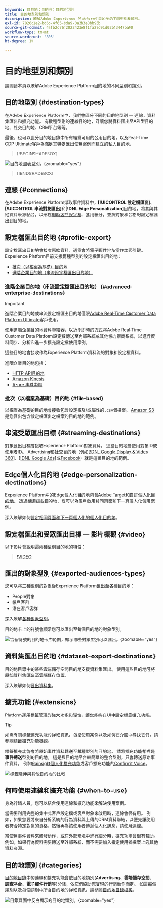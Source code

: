 ```yaml
---
keywords: 目的地；目的地；目的地型別
title: 目的地型別和類別
description: 瞭解Adobe Experience Platform中目的地的不同型別和類別。
exl-id: 7826d1e2-bd6b-4f65-9da9-0a3b3e8bb93b
source-git-commit: 4afb2c76f2022423e8f1fa29c91d02b43447ba90
workflow-type: tm+mt
source-wordcount: '805'
ht-degree: 1%

---
```


# 目的地型別和類別

請閱讀本頁以瞭解Adobe Experience Platform目的地的不同型別和類別。

## 目的地型別 {#destination-types}

在Adobe Experience Platform中，我們會區分不同的目的地型別 — 連線、資料集匯出和擴充功能。 有數種型別的連線目的地，可讓您將資料匯出至API型目的地、社交目的地、CRM平台等等。

最後，也可以區分目的地目錄中所有組織可用的公用目的地，以及Real-Time CDP Ultimate客戶為滿足其特定匯出使用案例而建立的私人目的地。

>[!BEGINSHADEBOX]

![目的地圖表型別。](./assets/destination-types/types-of-destinations-no-highlight.png "目的地圖表的型別。"){zoomable="yes"}

>[!ENDSHADEBOX]

## 連線 {#connections}

在Adobe Experience Platform擷取事件資料中，**[!UICONTROL 設定檔匯出]**、**[!UICONTROL 串流對象匯出]**&#x200B;和&#x200B;**[!DNL Edge Personalization]**&#x200B;目的地，將其與其他資料來源結合，以形成[即時客戶設定檔](../profile/home.md)、套用細分，並將對象和合格的設定檔匯出到目的地。

## 設定檔匯出目的地 {#profile-export}

設定檔匯出目的地會接收原始資料，通常會將電子郵件地址當作主索引鍵。 Experience Platform目前支援兩種型別的設定檔匯出目的地：

* [批次（以檔案為基礎）目的地](#file-based)
* [進階企業目的地（串流設定檔匯出目的地）](#advanced-enterprise-destinations)

### 進階企業目的地（串流設定檔匯出目的地） {#advanced-enterprise-destinations}

>[!IMPORTANT]
>
>進階企業目的地或串流設定檔匯出目的地僅限[Adobe Real-Time Customer Data Platform Ultimate](https://helpx.adobe.com/jp/legal/product-descriptions/real-time-customer-data-platform.html)客戶使用。

使用進階企業目的地資料聯結器，以近乎即時的方式將Adobe Real-Time Customer Data Platform設定檔傳送至內部系統或其他協力廠商系統，以進行資料同步、分析和進一步擴充設定檔使用案例。

這些目的地會接收作為Experience Platform資料流的對象和設定檔資料。

進階企業目的地包括：

* [HTTP API目的地](catalog/streaming/http-destination.md)
* [Amazon Kinesis](catalog/cloud-storage/amazon-kinesis.md)
* [Azure 事件中樞](catalog/cloud-storage/azure-event-hubs.md)

### 批次（以檔案為基礎）目的地 {#file-based}

以檔案為基礎的目的地會接收包含設定檔及/或屬性的`.csv`個檔案。 [Amazon S3](catalog/cloud-storage/amazon-s3.md)是您匯出包含設定檔匯出之檔案的目的地的範例。

## 串流受眾匯出目標 {#streaming-destinations}

對象匯出目標會接收Experience Platform對象資料。 這些目的地會使用對象ID或使用者ID。 Advertising和社交目的地（例如[[!DNL Google Display & Video 360]](catalog/advertising/google-dv360.md)、[[!DNL Google Ads]](catalog/advertising/google-ads-destination.md)或[Facebook](catalog/social/facebook.md)）就是這類目的地的範例。

## Edge個人化目的地 {#edge-personalization-destinations}

Experience Platform中的Edge個人化目的地包含[Adobe Target](/help/destinations/catalog/personalization/adobe-target-connection.md)和[自訂個人化目的地](/help/destinations/catalog/personalization/custom-personalization.md)。 透過使用這些目的地，您可以為客戶啟用相同頁面和下一頁個人化使用案例。

深入瞭解如何[設定相同頁面和下一頁個人化的個人化目的地](/help/destinations/ui/activate-edge-personalization-destinations.md)。

## 設定檔匯出和受眾匯出目標 — 影片概觀 {#video}

以下影片會說明這兩種型別目的地的特性：

>[!VIDEO](https://video.tv.adobe.com/v/29707?quality=12)

## 匯出的對象型別 {#exported-audiences-types}

您可以將三種型別的對象從Experience Platform匯出至各種目的地：

* People對象
* 帳戶客群
* 潛在客戶客群

深入瞭解[各種對象型別](/help/segmentation/types/account-audiences.md#terminology)。

目的地卡上的符號會顯示您可以匯出至每個目的地的對象型別。

![含有符號的目的地卡片範例，顯示哪些對象型別可以匯出。](/help/destinations/assets/destination-types/types-of-audiences.png "附有符號的目的地卡片範例顯示哪些對象型別可以匯出。"){zoomable="yes"}


## 資料集匯出目的地 {#dataset-export-destinations}

目的地目錄中的某些雲端儲存空間目的地支援資料集匯出。 使用這些目的地可將原始資料集匯出至雲端儲存位置。

深入瞭解如何[匯出資料集](/help/destinations/ui/export-datasets.md)。

## 擴充功能 {#extensions}

Platform運用標籤管理的強大功能和彈性，讓您能夠在UI中設定標籤擴充功能。

>[!TIP]
>
>如需有關標籤擴充功能的詳細資訊，包括使用案例以及如何在介面中尋找它們，請參閱[標籤擴充功能概觀](./catalog/launch-extensions/overview.md)。

標籤擴充功能會將原始事件資料轉送至數種型別的目的地。 請將擴充功能想成是&#x200B;**事件轉送**&#x200B;型別的目的地。 這是與目的地平台較簡單的整合型別，只會轉送原始事件資料。 例如[Gainsight個人化擴充功能](./catalog/personalization/gainsight.md)或客戶擴充功能的[Confirmit Voice](./catalog/voice/confirmit-digital-feedback.md)。

![標籤延伸與其他目的地的比較](./assets/common/launch-and-other-destinations.png)

## 何時使用連線和擴充功能 {#when-to-use}

身為行銷人員，您可以結合使用連線和擴充功能來解決使用案例。

當需要利用完整的集中式客戶設定檔或客戶對象來啟用時，連線會很有用。 例如，如果您要將來自分析系統的行為資料與上傳的CRM資料聯結，以便先讓使用者符合特定對象的資格，然後再為該使用者傳遞個人化訊息，請使用連線。

當使用事件資料來觸發動作，或在外部環境中進行細分時，擴充功能會很有幫助。 例如，如果行為資料需要轉送至外部系統，而不需要加入指定使用者檔案上的其他資料來源。

## 目的地類別 {#categories}

[目的地目錄](https://platform.adobe.com/destination/catalog)中的連線和擴充功能會依目的地類別(**Advertising**、**雲端儲存空間**、**調查平台**、**電子郵件行銷**&#x200B;等)分組，依它們協助您實現的行銷動作而定。 如需每個類別以及每個類別中所含目的地的詳細資訊，請參閱[目的地目錄檔案](./catalog/overview.md)。

![目錄頁面中反白顯示的目的地類別。](./assets/destination-types/destination-categories-menu.png "目錄頁面中反白顯示的目的地類別。"){zoomable="yes"}

